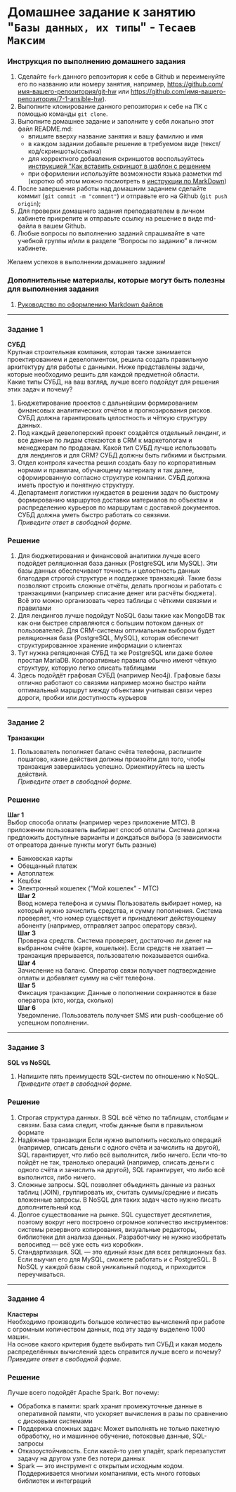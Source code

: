 # Домашнее задание к занятию "`Базы данных, их типы`" - `Тесаев Максим`

### Инструкция по выполнению домашнего задания

   1. Сделайте `fork` данного репозитория к себе в Github и переименуйте его по названию или номеру занятия, например, https://github.com/имя-вашего-репозитория/git-hw или  https://github.com/имя-вашего-репозитория/7-1-ansible-hw).
   2. Выполните клонирование данного репозитория к себе на ПК с помощью команды `git clone`.
   3. Выполните домашнее задание и заполните у себя локально этот файл README.md:
      - впишите вверху название занятия и вашу фамилию и имя
      - в каждом задании добавьте решение в требуемом виде (текст/код/скриншоты/ссылка)
      - для корректного добавления скриншотов воспользуйтесь [инструкцией "Как вставить скриншот в шаблон с решением](https://github.com/netology-code/sys-pattern-homework/blob/main/screen-instruction.md)
      - при оформлении используйте возможности языка разметки md (коротко об этом можно посмотреть в [инструкции  по MarkDown](https://github.com/netology-code/sys-pattern-homework/blob/main/md-instruction.md))
   4. После завершения работы над домашним заданием сделайте коммит (`git commit -m "comment"`) и отправьте его на Github (`git push origin`);
   5. Для проверки домашнего задания преподавателем в личном кабинете прикрепите и отправьте ссылку на решение в виде md-файла в вашем Github.
   6. Любые вопросы по выполнению заданий спрашивайте в чате учебной группы и/или в разделе “Вопросы по заданию” в личном кабинете.
   
Желаем успехов в выполнении домашнего задания!
   
### Дополнительные материалы, которые могут быть полезны для выполнения задания

1. [Руководство по оформлению Markdown файлов](https://gist.github.com/Jekins/2bf2d0638163f1294637#Code)

---

### Задание 1

**СУБД**  
Крупная строительная компания, которая также занимается проектированием и девелопментом, решила создать правильную архитектуру для работы с данными. Ниже представлены задачи, которые необходимо решить для каждой предметной области.  
Какие типы СУБД, на ваш взгляд, лучше всего подойдут для решения этих задач и почему?  
1. Бюджетирование проектов с дальнейшим формированием финансовых аналитических отчётов и прогнозирования рисков. СУБД должна гарантировать целостность и чёткую структуру данных.
2. Под каждый девелоперский проект создаётся отдельный лендинг, и все данные по лидам стекаются в CRM к маркетологам и менеджерам по продажам. Какой тип СУБД лучше использовать для лендингов и для CRM? СУБД должны быть гибкими и быстрыми.
3. Отдел контроля качества решил создать базу по корпоративным нормам и правилам, обучающему материалу и так далее, сформированную согласно структуре компании. СУБД должна иметь простую и понятную структуру.
4. Департамент логистики нуждается в решении задач по быстрому формированию маршрутов доставки материалов по объектам и распределению курьеров по маршрутам с доставкой документов. СУБД должна уметь быстро работать со связями.  
*Приведите ответ в свободной форме.*

### Решение

1. Для бюджетирования и финансовой аналитики лучше всего подойдет реляционная база данных (PostgreSQL или MySQL). Эти базы данных обеспечивают точность и целостность данных благодаря строгой структуре и поддержке транзакций. Такие базы позволяют строить сложные отчёты, делать прогнозы и работать с транзакциями (например списание денег или расчёты бюджета). Всё это можно организовать через таблицы с чёткими связями и правилами
2. Для лендингов лучше подойдут NoSQL базы такие как MongoDB так как они быстрее справляются с большим потоком данных от пользователей. Для CRM-системы оптимальным выбором будет реляционная база (PostgreSQL, MySQL), которая обеспечит структурированное хранение информации о клиентах
3. Тут нужна реляционная СУБД та же PostgreSQL или даже более простая MariaDB. Корпоративные правила обычно имеют чёткую структуру, которую легко описать таблицами
4. Здесь подойдёт графовая СУБД (например Neo4j). Графовые базы отлично работают со связями например можно быстро найти оптимальный маршрут между объектами учитывая связи через дороги, пробки или доступность курьеров

---

### Задание 2

**Транзакции**  
1. Пользователь пополняет баланс счёта телефона, распишите пошагово, какие действия должны произойти для того, чтобы транзакция завершилась успешно. Ориентируйтесь на шесть действий.  
*Приведите ответ в свободной форме.*

### Решение

**Шаг 1**  
Выбор способа оплаты (например через приложение МТС). В приложении пользователь выбирает способ оплаты. Система должна предложить доступные варианты и дождаться выбора (в зависимости от опреатора данные пункты могут быть разные)
- Банковская карты
- Обещанный платеж
- Автоплатеж
- Кешбэк
- Электронный кошелек ("Мой кошелек" - МТС)  
**Шаг 2**  
Ввод номера телефона и суммы Пользователь выбирает номер, на который нужно зачислить средства, и сумму пополнения. Система проверяет, что номер существует и принадлежит действующему абоненту (например, отправляет запрос оператору связи).  
**Шаг 3**  
Проверка средств. Система проверяет, достаточно ли денег на выбранном счёте (карте, кошельке). Если средств не хватает — транзакция прерывается, пользователю показывается ошибка.  
**Шаг 4**  
Зачисление на баланс. Оператор связи получает подтверждение оплаты и добавляет сумму на счёт телефона.  
**Шаг 5**  
Фиксация транзакции: Данные о пополнении сохраняются в базе оператора (кто, когда, сколько)  
**Шаг 6**  
Уведомление. Пользователь получает SMS или push-сообщение об успешном пополнении.

---

### Задание 3

**SQL vs NoSQL**  
1. Напишите пять преимуществ SQL-систем по отношению к NoSQL.  
*Приведите ответ в свободной форме.*

### Решение

1. Строгая структура данных. В SQL всё чётко по таблицам, столбцам и связям. База сама следит, чтобы данные были в правильном формате
2. Надёжные транзакции Если нужно выполнить несколько операций (например, списать деньги с одного счёта и зачислить на другой), SQL гарантирует, что либо всё выполнится, либо ничего. Если что-то пойдёт не так, транолько операций (например, списать деньги с одного счёта и зачислить на другой), SQL гарантирует, что либо всё выполнится, либо ничего.
3. Сложные запросы. SQL позволяет объединять данные из разных таблиц (JOIN), группировать их, считать суммы/средние и писать вложенные запросы. В NoSQL для таких задач часто нужно писать дополнительный код
4. Долгое существование на рынке. SQL существует десятилетия, поэтому вокруг него построено огромное количество инструментов: системы резервного копирования, визуальные редакторы, библиотеки для анализа данных. Разработчику не нужно изобретать велосипед — всё уже есть «из коробки».
5. Стандартизация. SQL — это единый язык для всех реляционных баз. Если выучил его для MySQL, сможете работать и с PostgreSQL. В NoSQL у каждой базы свой уникальный подход, и приходится переучиваться.

---

### Задание 4

**Кластеры**  
Необходимо производить большое количество вычислений при работе с огромным количеством данных, под эту задачу выделено 1000 машин.  
На основе какого критерия будете выбирать тип СУБД и какая модель распределённых вычислений здесь справится лучше всего и почему?  
*Приведите ответ в свободной форме.*

### Решение

Лучше всего подойдёт Apache Spark. Вот почему:
- Обработка в памяти: spark хранит промежуточные данные в оперативной памяти, что ускоряет вычисления в разы по сравнению с дисковыми системами
- Поддержка сложных задач: Может выполнять не только пакетную обработку, но и машинное обучение, потоковые данные, SQL-запросы
- Отказоустойчивость. Если какой-то узел упадёт, spark перезапустит задачу на другом узле без потери данных
- Spark — это инструмент с открытым исходным кодом. Поддерживается многими компаниями, есть много готовых библиотек и интеграций

